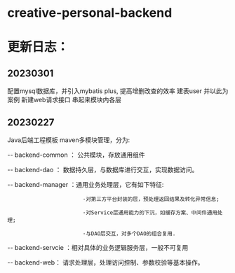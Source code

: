 # creative-personal-backend

# 更新日志：

## 20230301

配置mysql数据库，并引入mybatis plus, 提高增删改查的效率
建表user 并以此为案例 新建web请求接口 串起来模块内各层




## 20230227 

Java后端工程模板  maven多模块管理，分为:

-- backend-common ： 公共模块，存放通用组件

-- backend-dao ： 数据持久层，与数据库进行交互，实现数据访问。

-- backend-manager ：通用业务处理层，它有如下特征:

                            ·对第三方平台封装的层，预处理返回结果及转化异常信息;

                            ·对Service层通用能力的下沉，如缓存方案、中间件通用处理;

                            ·与DAO层交互，对多个DAO的组合复用.

-- backend-servcie ：相对具体的业务逻辑服务层，一般不可复用

-- backend-web： 请求处理层，处理访问控制、参数校验等基本操作。




